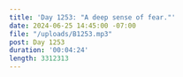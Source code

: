 ```yaml
---
title: 'Day 1253: "A deep sense of fear."'
date: 2024-06-25 14:45:00 -07:00
file: "/uploads/B1253.mp3"
post: Day 1253
duration: '00:04:24'
length: 3312313
---
```


